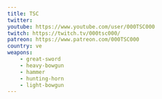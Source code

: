 ```yaml
---
title: TSC
twitter:
youtube: https://www.youtube.com/user/000TSC000
twitch: https://twitch.tv/000tsc000/
patreon: https://www.patreon.com/000TSC000
country: ve
weapons:
    - great-sword
    - heavy-bowgun
    - hammer
    - hunting-horn
    - light-bowgun
---
```

